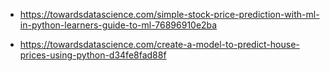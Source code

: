 * https://towardsdatascience.com/simple-stock-price-prediction-with-ml-in-python-learners-guide-to-ml-76896910e2ba

* https://towardsdatascience.com/create-a-model-to-predict-house-prices-using-python-d34fe8fad88f